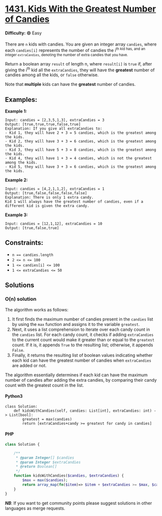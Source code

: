 # [1431. Kids With the Greatest Number of Candies](https://leetcode.com/problems/kids-with-the-greatest-number-of-candies/description/)

**Difficulty:** :green_circle: Easy

There are `n` kids with candies. You are given an integer array `candies`,
where each `candies[i]` represents the number of candies the i<sup>th</sub> 
kid has, and an integer `extraCandies`, denoting the number of extra candies 
that you have.

Return a boolean array `result` of length n, where `result[i]` is `true` if, 
after giving the i<sup>th</sup> kid all the `extraCandies`, they will have 
the **greatest** number of candies among all the kids, or `false` otherwise.

Note that **multiple** kids can have the **greatest** number of candies.

## Examples:

**Example 1:**

```text
Input: candies = [2,3,5,1,3], extraCandies = 3
Output: [true,true,true,false,true] 
Explanation: If you give all extraCandies to:
- Kid 1, they will have 2 + 3 = 5 candies, which is the greatest among the kids.
- Kid 2, they will have 3 + 3 = 6 candies, which is the greatest among the kids.
- Kid 3, they will have 5 + 3 = 8 candies, which is the greatest among the kids.
- Kid 4, they will have 1 + 3 = 4 candies, which is not the greatest among the kids.
- Kid 5, they will have 3 + 3 = 6 candies, which is the greatest among the kids.
```

**Example 2:**

```text
Input: candies = [4,2,1,1,2], extraCandies = 1
Output: [true,false,false,false,false] 
Explanation: There is only 1 extra candy.
Kid 1 will always have the greatest number of candies, even if a different kid is given the extra candy.
```

**Example 3:**

```text
Input: candies = [12,1,12], extraCandies = 10
Output: [true,false,true]
```

## Constraints:

- `n == candies.length`
- `2 <= n <= 100`
- `1 <= candies[i] <= 100`
- `1 <= extraCandies <= 50`


## Solutions

### O(n) solution

The algorithm works as follows:

1. It first finds the maximum number of candies present in the `candies` list by using the `max` function and assigns it to the variable `greatest`.
2. Next, it uses a list comprehension to iterate over each candy count in the `candies` list. For each candy count, it checks if adding `extraCandies` to the current count would make it greater than or equal to the `greatest` count. If it is, it appends `True` to the resulting list; otherwise, it appends `False`.
3. Finally, it returns the resulting list of boolean values indicating whether each kid can have the greatest number of candies when `extraCandies` are added or not.

The algorithm essentially determines if each kid can have the maximum number of candies after adding the extra candies, by comparing their candy count with the greatest count in the list.

#### Python3

```python3
class Solution:
    def kidsWithCandies(self, candies: List[int], extraCandies: int) -> List[bool]:
        greatest = max(candies)
        return [extraCandies+candy >= greatest for candy in candies]
```

#### PHP

```php
class Solution {

    /**
     * @param Integer[] $candies
     * @param Integer $extraCandies
     * @return Boolean[]
     */
    function kidsWithCandies($candies, $extraCandies) {
        $max = max($candies);
        return array_map(fn($item)=> $item + $extraCandies >= $max, $candies);
    }
}
```

***NB***: If you want to get community points please suggest solutions in other languages as merge requests.
